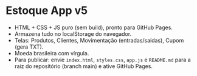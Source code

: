# Estoque App v5
- HTML + CSS + JS puro (sem build), pronto para GitHub Pages.
- Armazena tudo no localStorage do navegador.
- Telas: Produtos, Clientes, Movimentação (entradas/saídas), Cupom (gera TXT).
- Moeda brasileira com vírgula.
- Para publicar: envie `index.html`, `styles.css`, `app.js` e `README.md` para a raiz do repositório (branch main) e ative GitHub Pages.
